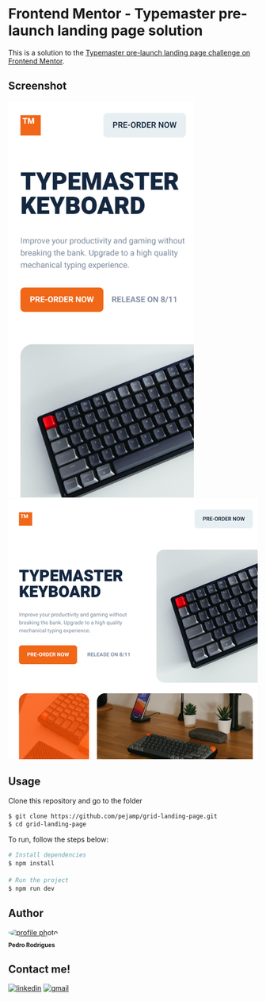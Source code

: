 # Frontend Mentor - Typemaster pre-launch landing page solution

This is a solution to the [Typemaster pre-launch landing page challenge on Frontend Mentor](https://www.frontendmentor.io/challenges/typemaster-prelaunch-landing-page-J6-Yj5J-X).

## Screenshot

<img width="375px" src="./src/preview/mobile-preview.png">
<img width="768px" src="./src/preview/tablet-preview.png">

## Usage

Clone this repository and go to the folder

```bash
$ git clone https://github.com/pejamp/grid-landing-page.git
$ cd grid-landing-page
```

To run, follow the steps below:

```bash
# Install dependencies
$ npm install

# Run the project
$ npm run dev
```

## Author

<a href="https://github.com/pejamp">
 <img style="border-radius: 50%; overflow: hidden;" src="https://avatars.githubusercontent.com/u/53826489?s=460&u=834aa9912aaaa1464d4635cb9fa7767c64a6e9b3&v=4" width="100px;" alt="profile photo"/>
 <br />
 <sub><b>Pedro Rodrigues</b></sub>
</a> 
<a href="https://github.com/pejamp"></a>
<br />

## Contact me!

[![linkedin](https://img.shields.io/badge/linkedin-0A66C2?style=for-the-badge&logo=linkedin&logoColor=white)](https://www.linkedin.com/in/pedro-rodrigues-3a3647176/)
[![gmail](https://img.shields.io/badge/gmail-c14438?style=for-the-badge&logo=gmail&logoColor=white)](mailto:pedro.roguea@gmail.com)

